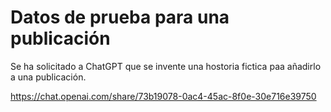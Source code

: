 # Datos de prueba para una publicación

Se ha solicitado a ChatGPT que se invente una hostoria fictica paa añadirlo a una publicación.

https://chat.openai.com/share/73b19078-0ac4-45ac-8f0e-30e716e39750